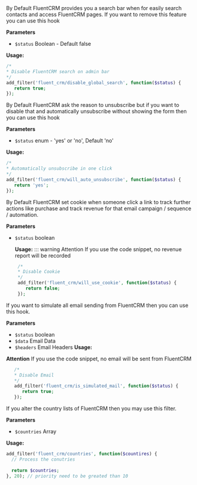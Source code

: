 <explain-block title="fluent_crm/disable_global_search">
By Default FluentCRM provides you a search bar when for easily search contacts and access FluentCRM pages. If you want to remove this feature you can use this hook

**Parameters**
- `$status` Boolean - Default false

**Usage:**
```php 
/*
* Disable FluentCRM search on admin bar
*/
add_filter('fluent_crm/disable_global_search', function($status) {
   return true;
});
```
</explain-block>

<explain-block title="fluent_crm/will_auto_unsubscribe">
By Default FluentCRM ask the reason to unsubscribe but if you want to disable that and automatically unsubscribe without showing the form then you can use this hook

**Parameters**
- `$status` enum - 'yes' or 'no', Default 'no'

**Usage:**
```php 
/*
* Automatically unsubscribe in one click 
*/
add_filter('fluent_crm/will_auto_unsubscribe', function($status) {
   return 'yes';
});
```
</explain-block>

<explain-block title="fluent_crm/will_use_cookie">
By Default FluentCRM set cookie when someone click a link to track further actions like purchase and track revenue for that email campaign / sequence / automation.

**Parameters**
- `$status` boolean

  **Usage:**
  ::: warning Attention
  If you use the code snippet, no revenue report will be recorded
    ```php 
     /*
     * Disable Cookie 
     */
     add_filter('fluent_crm/will_use_cookie', function($status) {
        return false;
     });
    ```
</explain-block>

<explain-block title="fluent_crm/is_simulated_mail">
If you want to simulate all email sending from FluentCRM then you can use this hook.

**Parameters**
- `$status` boolean
- `$data` Email Data
- `$headers` Email Headers
**Usage:**

**Attention**
If you use the code snippet, no email will be sent from FluentCRM

 ```php
    /*
    * Disable Email 
    */
    add_filter('fluent_crm/is_simulated_mail', function($status) {
       return true;
    });
```
</explain-block>

<explain-block title="fluent_crm/countries">
If you alter the country lists of FluentCRM then you may use this filter.

**Parameters**
- `$countries` Array

**Usage:**

```php 
add_filter('fluent_crm/countries', function($countires) {
  // Process the conutries
  
  return $countries;
}, 20); // priority need to be greated than 10
```
</explain-block>
